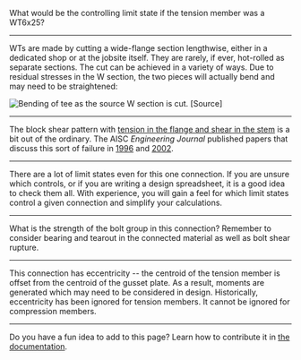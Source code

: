 What would be the controlling limit state if the tension member was a WT6x25?

--------------------------------------------------------------------------------

WTs are made by cutting a wide-flange section lengthwise, either in a dedicated shop
or at the jobsite itself.
They are rarely, if ever, hot-rolled as separate sections.
The cut can be achieved in a variety of ways.
Due to residual stresses in the W section, the two pieces will actually bend
and may need to be straightened:

![Bending of tee as the source W section is cut. \[[Source](https://www.youtube.com/watch?v=x3qNUgCmbDY)\]](./bending-of-tee-when-cut.gif)

--------------------------------------------------------------------------------

The block shear pattern with [tension in the flange and shear in the stem](#Block-shear-1)
is a bit out of the ordinary. The AISC *Engineering Journal* published papers that discuss
this sort of failure in [1996](https://www.aisc.org/Block-Shear-of-Structural-Tees-in-Tension-Alternate-Paths)
and [2002](https://www.aisc.org/Block-Shear-Net-Section-Capacities-of-Struct-Tees-in-Tension-Test-Results-Code-Implications).

--------------------------------------------------------------------------------

There are a lot of limit states even for this one connection.
If you are unsure which controls, or if you are writing a design spreadsheet, it is a good idea to check them all.
With experience, you will gain a feel for which limit states control a given connection and simplify your calculations.

--------------------------------------------------------------------------------

What is the strength of the bolt group in this connection?
Remember to consider bearing and tearout in the connected material as well as bolt shear rupture.

--------------------------------------------------------------------------------

This connection has eccentricity -- the centroid of the tension member is offset
from the centroid of the gusset plate. As a result, moments are generated which
may need to be considered in design. Historically, eccentricity has been ignored
for tension members. It cannot be ignored for compression members.

--------------------------------------------------------------------------------

Do you have a fun idea to add to this page? Learn how to contribute it in [the documentation](../docs/#Adding-a-more-fun-item).
